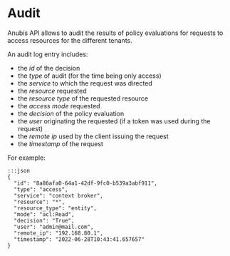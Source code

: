 # Audit

Anubis API allows to audit the results of policy evaluations for requests
to access resources for the different tenants.

An audit log entry includes:

- the *id* of the decision
- the *type* of audit (for the time being only access)
- the *service* to which the request was directed
- the *resource* requested
- the *resource type* of the requested resource
- the *access mode* requested
- the *decision* of the policy evaluation
- the *user* originating the requested (if a token was used during the request)
- the *remote ip* used by the client issuing the request
- the *timestamp* of the request

For example:

    :::json
    {
      "id": "8a86afa0-64a1-42df-9fc0-b539a3abf911",
      "type": "access",
      "service": "context broker",
      "resource": "*",
      "resource_type": "entity",
      "mode": "acl:Read",
      "decision": "True",
      "user": "admin@mail.com",
      "remote_ip": "192.168.80.1",
      "timestamp": "2022-06-28T10:43:41.657657"
    }
